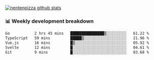 [![nentenpizza github stats](https://github-readme-stats.vercel.app/api?username=nentenpizza&count_private=true)](https://github.com/anuraghazra/github-readme-stats)

### 📊 Weekly development breakdown
<!--START_SECTION:waka-->

```txt
Go           2 hrs 45 mins   ███████████████▒░░░░░░░░░   61.22 %
TypeScript   59 mins         █████▒░░░░░░░░░░░░░░░░░░░   21.96 %
Vue.js       16 mins         █▒░░░░░░░░░░░░░░░░░░░░░░░   05.92 %
Svelte       12 mins         █░░░░░░░░░░░░░░░░░░░░░░░░   04.61 %
Git          9 mins          █░░░░░░░░░░░░░░░░░░░░░░░░   03.68 %
```

<!--END_SECTION:waka-->

